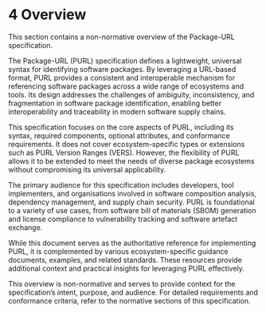 # 4 Overview

This section contains a non-normative overview of the Package-URL
specification.

The Package-URL (PURL) specification defines a lightweight, universal syntax
for identifying software packages. By leveraging a URL-based format, PURL
provides a consistent and interoperable mechanism for referencing software
packages across a wide range of ecosystems and tools. Its design addresses
the challenges of ambiguity, inconsistency, and fragmentation in software
package identification, enabling better interoperability and traceability in
modern software supply chains.

This specification focuses on the core aspects of PURL, including its syntax,
required components, optional attributes, and conformance requirements. It
does not cover ecosystem-specific types or extensions such as PURL Version
Ranges (VERS). However, the flexibility of PURL allows it to be extended to
meet the needs of diverse package ecosystems without compromising its
universal applicability.

The primary audience for this specification includes developers,
tool implementers, and organisations involved in software composition
analysis, dependency management, and supply chain security. PURL is
foundational to a variety of use cases, from software bill of materials
(SBOM) generation and license compliance to vulnerability tracking and
software artefact exchange.

While this document serves as the authoritative reference for implementing
PURL, it is complemented by various ecosystem-specific guidance documents,
examples, and related standards. These resources provide additional context
and practical insights for leveraging PURL effectively.

This overview is non-normative and serves to provide context for the
specification’s intent, purpose, and audience. For detailed requirements and
conformance criteria, refer to the normative sections of this specification.
